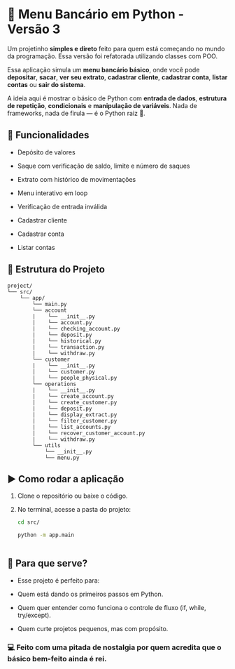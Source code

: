 # 🏦 Menu Bancário em Python - Versão 3

Um projetinho **simples e direto** feito para quem está começando no mundo da programação. Essa versão foi refatorada utilizando classes com POO.

Essa aplicação simula um **menu bancário básico**, onde você pode **depositar**, **sacar**, **ver seu extrato**, **cadastrar cliente**, **cadastrar conta**, **listar contas** ou **sair do sistema**.

A ideia aqui é mostrar o básico de Python com **entrada de dados**, **estrutura de repetição**, **condicionais** e **manipulação de variáveis**. Nada de frameworks, nada de firula — é o Python raiz 🐍.

## 🚀 Funcionalidades

- Depósito de valores

- Saque com verificação de saldo, limite e número de saques

- Extrato com histórico de movimentações

- Menu interativo em loop

- Verificação de entrada inválida

- Cadastrar cliente

- Cadastrar conta

- Listar contas

## 📁 Estrutura do Projeto

```
project/
└── src/
    └── app/
        └── main.py
        └── account
        |    └── __init__.py
        |    └── account.py
        |    └── checking_account.py
        |    └── deposit.py
        |    └── historical.py
        |    └── transaction.py
        |    └── withdraw.py
        └── customer
        |    └── __init__.py
        |    └── customer.py
        |    └── people_physical.py
        └── operations
        |    └── __init__.py
        |    └── create_account.py
        |    └── create_customer.py
        |    └── deposit.py
        |    └── display_extract.py
        |    └── filter_customer.py
        |    └── list_accounts.py
        |    └── recover_customer_account.py
        |    └── withdraw.py
        └── utils
            └── __init__.py
            └── menu.py

```

## ▶️ Como rodar a aplicação

1. Clone o repositório ou baixe o código.
2. No terminal, acesse a pasta do projeto:

   ```bash
   cd src/

   python -m app.main
  
   ```

## 🧠 Para que serve?

- Esse projeto é perfeito para:

- Quem está dando os primeiros passos em Python.

- Quem quer entender como funciona o controle de fluxo (if, while, try/except).

- Quem curte projetos pequenos, mas com propósito.

### 💻 Feito com uma pitada de nostalgia por quem acredita que o básico bem-feito ainda é rei.
